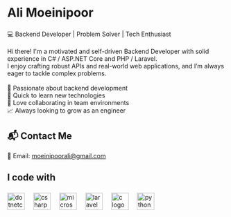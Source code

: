 <h1 align="left">Ali Moeinipoor</h1>

###

<p align="left">💻 Backend Developer | Problem Solver | Tech Enthusiast<br><br>Hi there! I'm a motivated and self-driven Backend Developer with solid experience in C# / ASP.NET Core and PHP / Laravel.  <br>I enjoy crafting robust APIs and real-world web applications, and I’m always eager to tackle complex problems.<br><br>🚀 Passionate about backend development  <br>🧠 Quick to learn new technologies  <br>🤝 Love collaborating in team environments  <br>📈 Always looking to grow as an engineer</p>


###

<h2 align="left">📬 Contact Me</h2>

<p align="left">
  📧 Email: <a href="mailto:moeinipoorali@gmail.com">moeinipoorali@gmail.com</a>
</p>

###

<h2 align="left">I code with</h2>

###

<div align="left">
  <img src="https://cdn.jsdelivr.net/gh/devicons/devicon/icons/dotnetcore/dotnetcore-original.svg" height="40" alt="dotnetcore logo"  />
  <img width="12" />
  <img src="https://cdn.jsdelivr.net/gh/devicons/devicon/icons/csharp/csharp-original.svg" height="40" alt="csharp logo"  />
  <img width="12" />
  <img src="https://cdn.jsdelivr.net/gh/devicons/devicon/icons/microsoftsqlserver/microsoftsqlserver-plain.svg" height="40" alt="microsoftsqlserver logo"  />
  <img width="12" />
  <img src="https://cdn.jsdelivr.net/gh/devicons/devicon/icons/laravel/laravel-original.svg" height="40" alt="laravel logo"  />
  <img width="12" />
  <img src="https://cdn.jsdelivr.net/gh/devicons/devicon/icons/c/c-original.svg" height="40" alt="c logo"  />
  <img width="12" />
  <img src="https://cdn.jsdelivr.net/gh/devicons/devicon/icons/python/python-original.svg" height="40" alt="python logo"  />
</div>

###
